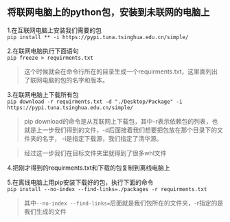 ## 将联网电脑上的python包，安装到未联网的电脑上


1.在互联网电脑上安装我们需要的包  
`pip install ** -i https://pypi.tuna.tsinghua.edu.cn/simple/`

2.在联网电脑执行下面语句  
`pip freeze > requirments.txt`

>这个时候就会在命令行所在的目录生成一个requirments.txt，这里面列出了联网电脑的包的名字和版本。

3.在联网电脑上下载所有包  
`pip download -r requirments.txt -d "./Desktop/Package" -i https://pypi.tuna.tsinghua.edu.cn/simple/`

>pip download的命令是从互联网上下载包，其中-r表示依赖包的列表，也就是上一步我们得到的文件，-d后面接着我们想要把包放在那个目录下的文件夹的名字， -i是指定下载源，我们指定了清华源。

>经过这一步我们在目标文件夹里就得到了很多whl文件

4.把刚才得到的requirments.txt和下载的包复制到离线电脑上

5.在离线电脑上用pip安装下载好的包，执行下面的命令  
`pip install --no-index --find-links=./packages -r requirments.txt`

>其中`--no-index --find-links=`后面就是我们包所在的文件夹，-r指定的是我们生成的文件
